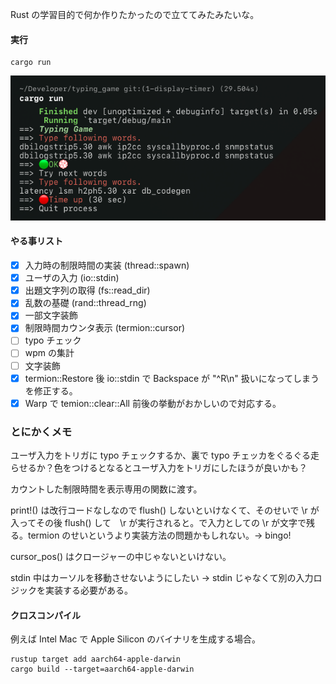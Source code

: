 Rust の学習目的で何か作りたかったので立ててみたみたいな。

#### 実行

    cargo run

![sample](./ScreenShot.png)

#### やる事リスト

  - [x] 入力時の制限時間の実装 (thread::spawn)
  - [x] ユーザの入力 (io::stdin)
  - [x] 出題文字列の取得 (fs::read_dir)
  - [x] 乱数の基礎 (rand::thread_rng)
  - [x] 一部文字装飾
  - [x] 制限時間カウンタ表示 (termion::cursor)
  - [ ] typo チェック
  - [ ] wpm の集計
  - [ ] 文字装飾
  - [x] termion::Restore 後 io::stdin で Backspace が  "^R\\n" 扱いになってしまうを修正する。
  - [x] Warp で temion::clear::All 前後の挙動がおかしいので対応する。

### とにかくメモ
ユーザ入力をトリガに typo チェックするか、裏で typo チェッカをぐるぐる走らせるか？色をつけるとなるとユーザ入力をトリガにしたほうが良いかも？

カウントした制限時間を表示専用の関数に渡す。

print!() は改行コードなしなので flush() しないといけなくて、そのせいで \\r が入ってその後 flush() して　\\r が実行されると。で入力としての \\r が文字で残る。termion のせいというより実装方法の問題かもしれない。→ bingo!

cursor_pos() はクロージャーの中じゃないといけない。

stdin 中はカーソルを移動させないようにしたい → stdin じゃなくて別の入力ロジックを実装する必要がある。


#### クロスコンパイル
例えば Intel Mac で Apple Silicon のバイナリを生成する場合。

    rustup target add aarch64-apple-darwin
    cargo build --target=aarch64-apple-darwin
